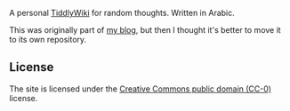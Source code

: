 A personal [TiddlyWiki](https://tiddlywiki.com/) for random thoughts. Written in Arabic.

This was originally part of [my blog](https://github.com/abdnh/abdnh.github.io),
but then I thought it's better to move it to its own repository.

## License

The site is licensed under the [Creative Commons public domain (CC-0)](https://creativecommons.org/publicdomain/zero/1.0/) license.
